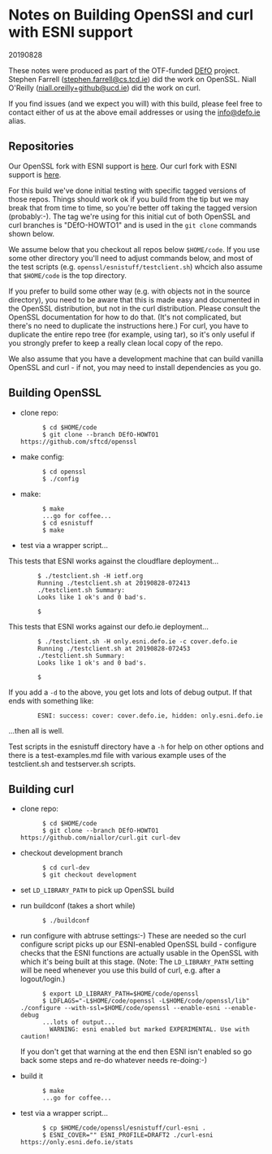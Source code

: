 
# Notes on Building OpenSSl and curl with ESNI support

20190828

These notes were produced as part of the OTF-funded [DEfO](https://defo.ie) project.
Stephen Farrell (stephen.farrell@cs.tcd.ie) did the work on OpenSSL. 
Niall O'Reilly (niall.oreilly+github@ucd.ie) did the work on curl.

If you find issues (and we expect you will) with this build, please feel
free to contact either of us at the above email addresses or using the 
info@defo.ie alias.

## Repositories

Our OpenSSL fork with ESNI support is [here](https://github.cm/sftcd/openssl/).
Our curl fork with ESNI support is [here](https://github.cm/niallor/curl/).

For this build we've done initial testing with specific tagged versions of
those repos. Things should work ok if you build from the tip but we may break
that from time to time, so you're better off taking the tagged version
(probably:-). The tag we're using for this initial cut of both OpenSSL and curl
branches is "DEfO-HOWTO1" and is used in the ``git clone`` commands shown
below.

We assume below that you checkout all repos below ``$HOME/code``. If you
use some other directory you'll need to adjust commands below, 
and most of the test scripts (e.g. ``openssl/esnistuff/testclient.sh``) 
whcich also assume that ``$HOME/code`` is the top directory.

If you prefer to build some other way (e.g. with objects not in the
source directory), you need to be aware that this is made easy and
documented in the OpenSSL distribution, but not in the curl
distribution.  Please consult the OpenSSL documentation for how to do
that. (It's not complicated, but there's no need to duplicate the
instructions here.)  For curl, you have to duplicate the entire repo
tree (for example, using tar), so it's only useful if you strongly
prefer to keep a really clean local copy of the repo.

We also assume that you have a development machine that can build
vanilla OpenSSL and curl - if not, you may need to install dependencies
as you go.

## Building OpenSSL

- clone repo:

            $ cd $HOME/code
            $ git clone --branch DEfO-HOWTO1 https://github.com/sftcd/openssl

- make config:

            $ cd openssl
            $ ./config

- make:

            $ make
            ...go for coffee...
            $ cd esnistuff
            $ make

- test via a wrapper script...

This tests that ESNI works against the cloudflare deployment...

            $ ./testclient.sh -H ietf.org
            Running ./testclient.sh at 20190828-072413
            ./testclient.sh Summary: 
            Looks like 1 ok's and 0 bad's.
            
            $

This tests that ESNI works against our defo.ie deployment...

            $ ./testclient.sh -H only.esni.defo.ie -c cover.defo.ie 
            Running ./testclient.sh at 20190828-072453
            ./testclient.sh Summary: 
            Looks like 1 ok's and 0 bad's.

            $

If you add a ``-d`` to the above, you get lots and lots of debug output. 
If that ends with something like:

            ESNI: success: cover: cover.defo.ie, hidden: only.esni.defo.ie

...then all is well.

Test scripts in the esnistuff directory have a ``-h`` for help on other options
and there is a test-examples.md file with various example uses of the
testclient.sh and testserver.sh scripts.  

## Building curl

- clone repo:

            $ cd $HOME/code
            $ git clone --branch DEfO-HOWTO1 https://github.com/niallor/curl.git curl-dev

- checkout development branch

            $ cd curl-dev
            $ git checkout development

- set ``LD_LIBRARY_PATH`` to pick up OpenSSL build


- run buildconf (takes a short while)

            $ ./buildconf

- run configure with abtruse settings:-) These are needed so the curl configure 
script picks up our ESNI-enabled OpenSSL build - configure checks that
the ESNI functions are actually usable in the OpenSSL with which it's being
built at this stage. (Note: The ``LD_LIBRARY_PATH`` setting will be need whenever
you use this build of curl, e.g. after a logout/login.)

            $ export LD_LIBRARY_PATH=$HOME/code/openssl
            $ LDFLAGS="-L$HOME/code/openssl -L$HOME/code/openssl/lib" ./configure --with-ssl=$HOME/code/openssl --enable-esni --enable-debug
            ...lots of output...
              WARNING: esni enabled but marked EXPERIMENTAL. Use with caution!
 
  If you don't get that warning at the end then ESNI isn't enabled so go back some steps
  and re-do whatever needs re-doing:-)

- build it

            $ make
            ...go for coffee...

- test via a wrapper script...

            $ cp $HOME/code/openssl/esnistuff/curl-esni .
            $ ESNI_COVER="" ESNI_PROFILE=DRAFT2 ./curl-esni https://only.esni.defo.ie/stats
			
